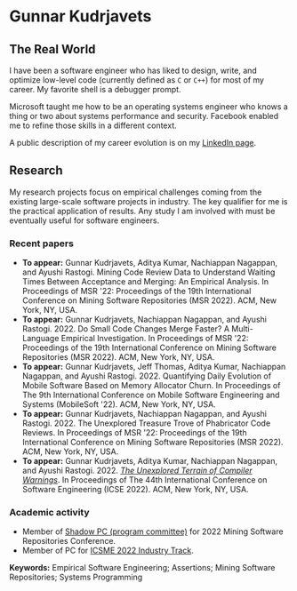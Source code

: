 # Gunnar Kudrjavets

## The Real World
I have been a software engineer who has liked to design, write, and
optimize low-level code (currently defined as `C` or `C++`) for most
of my career. My favorite shell is a debugger prompt.

Microsoft taught me how to be an operating systems engineer who knows
a thing or two about systems performance and security.
Facebook enabled me to refine those skills in a different context.

A public description of my career evolution is on my
[LinkedIn page](https://www.linkedin.com/in/gunnarku/).

## Research
My research projects focus on empirical challenges coming from
the existing large-scale software projects in industry.
The key qualifier for me is the practical application of results.
Any study I am involved with must be eventually useful for software engineers.

### Recent papers

- **To appear:** Gunnar Kudrjavets, Aditya Kumar, Nachiappan Nagappan, and Ayushi Rastogi. Mining Code Review Data to Understand Waiting Times Between Acceptance and Merging: An Empirical Analysis. In Proceedings of MSR '22: Proceedings of the 19th International Conference on Mining Software Repositories (MSR 2022). ACM, New York, NY, USA.
- **To appear:** Gunnar Kudrjavets, Nachiappan Nagappan, and Ayushi Rastogi. 2022. Do Small Code Changes Merge Faster? A Multi-Language Empirical Investigation. In Proceedings of MSR '22: Proceedings of the 19th International Conference on Mining Software Repositories (MSR 2022). ACM, New York, NY, USA.
- **To appear:** Gunnar Kudrjavets, Jeff Thomas, Aditya Kumar, Nachiappan Nagappan, and Ayushi Rastogi. 2022. Quantifying Daily Evolution of Mobile Software Based on Memory Allocator Churn. In Proceedings of The 9th International Conference on Mobile Software Engineering and Systems (MobileSoft '22). ACM, New York, NY, USA.
- **To appear:** Gunnar Kudrjavets, Nachiappan Nagappan, and Ayushi Rastogi. 2022. The Unexplored Treasure Trove of Phabricator Code Reviews. In Proceedings of MSR '22: Proceedings of the 19th International Conference on Mining Software Repositories (MSR 2022). ACM, New York, NY, USA.
- **To appear:** Gunnar Kudrjavets, Aditya Kumar, Nachiappan Nagappan, and Ayushi Rastogi. 2022. *[The Unexplored Terrain of Compiler Warnings](https://arxiv.org/abs/2201.10599)*. In Proceedings of The 44th International Conference on Software Engineering (ICSE 2022). ACM, New York, NY, USA.

### Academic activity

- Member of [Shadow PC (program committee)](https://conf.researchr.org/track/msr-2022/msr-2022-shadow-pc) for 2022 Mining Software Repositories Conference.
- Member of PC for [ICSME 2022 Industry Track](https://cyprusconferences.org/icsme2022/call-for-industry-track/).

**Keywords:** Empirical Software Engineering; Assertions; Mining Software Repositories; Systems Programming
